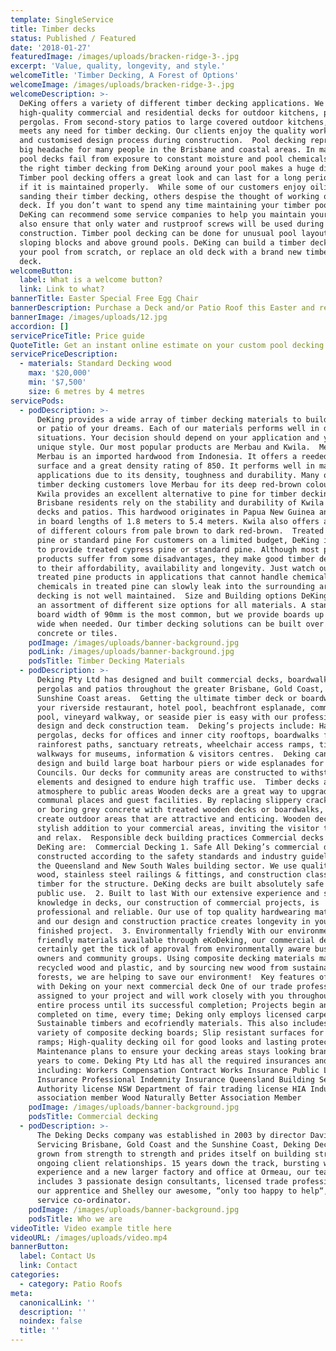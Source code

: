 ```yaml
---
template: SingleService
title: Timber decks
status: Published / Featured
date: '2018-01-27'
featuredImage: /images/uploads/bracken-ridge-3-.jpg
excerpt: 'Value, quality, longevity, and style.'
welcomeTitle: 'Timber Decking, A Forest of Options'
welcomeImage: /images/uploads/bracken-ridge-3-.jpg
welcomeDescription: >-
  DeKing offers a variety of different timber decking applications. We build
  high-quality commercial and residential decks for outdoor kitchens, patios and
  pergolas. From second-story patios to large covered outdoor kitchens, DeKing
  meets any need for timber decking. Our clients enjoy the quality workmanship
  and customised design process during construction.  Pool decking represents a
  big headache for many people in the Brisbane and coastal areas. In many cases,
  pool decks fail from exposure to constant moisture and pool chemicals. Getting
  the right timber decking from DeKing around your pool makes a huge difference.
  Timber pool decking offers a great look and can last for a long period of time
  if it is maintained properly.  While some of our customers enjoy oiling and
  sanding their timber decking, others despise the thought of working on the
  deck. If you don’t want to spend any time maintaining your timber pool deck,
  DeKing can recommend some service companies to help you maintain your deck. We
  also ensure that only water and rustproof screws will be used during
  construction. Timber pool decking can be done for unusual pool layouts,
  sloping blocks and above ground pools. DeKing can build a timber deck around
  your pool from scratch, or replace an old deck with a brand new timber pool
  deck.
welcomeButton:
  label: What is a welcome button?
  link: Link to what?
bannerTitle: Easter Special Free Egg Chair
bannerDescription: Purchase a Deck and/or Patio Roof this Easter and receive a Free Egg Chair.
bannerImage: /images/uploads/12.jpg
accordion: []
servicePriceTitle: Price guide
QuoteTitle: Get an instant online estimate on your custom pool decking
servicePriceDescription:
  - materials: Standard Decking wood
    max: '$20,000'
    min: '$7,500'
    size: 6 metres by 4 metres
servicePods:
  - podDescription: >-
      DeKing provides a wide array of timber decking materials to build the deck
      or patio of your dreams. Each of our materials performs well in different
      situations. Your decision should depend on your application and your own
      unique style. Our most popular products are Merbau and Kwila.  Merbau
      Merbau is an imported hardwood from Indonesia. It offers a reeded top
      surface and a great density rating of 850. It performs well in many
      applications due to its density, toughness and durability. Many of our
      timber decking customers love Merbau for its deep red-brown colour.  Kwila
      Kwila provides an excellent alternative to pine for timber decking.
      Brisbane residents rely on the stability and durability of Kwila for their
      decks and patios. This hardwood originates in Papua New Guinea and comes
      in board lengths of 1.8 meters to 5.4 meters. Kwila also offers a variety
      of different colours from pale brown to dark red-brown.  Treated cypress
      pine or standard pine For customers on a limited budget, DeKing is happy
      to provide treated cypress pine or standard pine. Although most pine
      products suffer from some disadvantages, they make good timber decking due
      to their affordability, availability and longevity. Just watch out for
      treated pine products in applications that cannot handle chemicals. The
      chemicals in treated pine can slowly leak into the surrounding area if the
      decking is not well maintained.  Size and Building options DeKing offers
      an assortment of different size options for all materials. A standard
      board width of 90mm is the most common, but we provide boards up to 140mm
      wide when needed. Our timber decking solutions can be built over existing
      concrete or tiles.
    podImage: /images/uploads/banner-background.jpg
    podLink: /images/uploads/banner-background.jpg
    podsTitle: Timber Decking Materials
  - podDescription: >-
      Deking Pty Ltd has designed and built commercial decks, boardwalks,
      pergolas and patios throughout the greater Brisbane, Gold Coast, and
      Sunshine Coast areas.  Getting the ultimate timber deck or boardwalk for
      your riverside restaurant, hotel pool, beachfront esplanade, community
      pool, vineyard walkway, or seaside pier is easy with our professional deck
      design and deck construction team.  Deking’s projects include: Hardwood
      pergolas, decks for offices and inner city rooftops, boardwalks for
      rainforest paths, sanctuary retreats, wheelchair access ramps, timber
      walkways for museums, information & visitors centres.  Deking can also
      design and build large boat harbour piers or wide esplanades for City
      Councils. Our decks for community areas are constructed to withstand the
      elements and designed to endure high traffic use.  Timber decks add
      atmosphere to public areas Wooden decks are a great way to upgrade your
      communal places and guest facilities. By replacing slippery cracked tiles
      or boring grey concrete with treated wooden decks or boardwalks, you can
      create outdoor areas that are attractive and enticing. Wooden decks are a
      stylish addition to your commercial areas, inviting the visitor to linger
      and relax.  Responsible deck building practices Commercial decks from
      DeKing are:  Commercial Decking 1. Safe All Deking’s commercial decks are
      constructed according to the safety standards and industry guidelines for
      the Queensland and New South Wales building sector. We use quality-tested
      wood, stainless steel railings & fittings, and construction class treated
      timber for the structure. DeKing decks are built absolutely safe for
      public use.  2. Built to last With our extensive experience and specialty
      knowledge in decks, our construction of commercial projects, is
      professional and reliable. Our use of top quality hardwearing materials
      and our design and construction practice creates longevity in your
      finished project.  3. Environmentally friendly With our environmentally
      friendly materials available through eKoDeking, our commercial decks will
      certainly get the tick of approval from environmentally aware business
      owners and community groups. Using composite decking materials made from
      recycled wood and plastic, and by sourcing new wood from sustainable
      forests, we are helping to save our environment!  Key features of engaging
      with Deking on your next commercial deck One of our trade professionals is
      assigned to your project and will work closely with you throughout the
      entire process until its successful completion; Projects begin and are
      completed on time, every time; Deking only employs licensed carpenters;
      Sustainable timbers and ecofriendly materials. This also includes a
      variety of composite decking boards; Slip resistant surfaces for steps and
      ramps; High-quality decking oil for good looks and lasting protection;
      Maintenance plans to ensure your decking areas stays looking brand new for
      years to come. Deking Pty Ltd has all the required insurances and licenses
      including: Workers Compensation Contract Works Insurance Public Liability
      Insurance Professional Indemnity Insurance Queensland Building Services
      Authority license NSW Department of fair trading license HIA Industry
      association member Wood Naturally Better Association Member
    podImage: /images/uploads/banner-background.jpg
    podsTitle: Commercial decking
  - podDescription: >-
      The Deking Decks company was established in 2003 by director David Rider.
      Servicing Brisbane, Gold Coast and the Sunshine Coast, Deking Decks has
      grown from strength to strength and prides itself on building strong and
      ongoing client relationships. 15 years down the track, bursting with
      experience and a new larger factory and office at Ormeau, our team
      includes 3 passionate design consultants, licensed trade professionals,
      our apprentice and Shelley our awesome, “only too happy to help“, client
      service co-ordinator.
    podImage: /images/uploads/banner-background.jpg
    podsTitle: Who we are
videoTitle: Video example title here
videoURL: /images/uploads/video.mp4
bannerButton:
  label: Contact Us
  link: Contact
categories:
  - category: Patio Roofs
meta:
  canonicalLink: ''
  description: ''
  noindex: false
  title: ''
---
```

